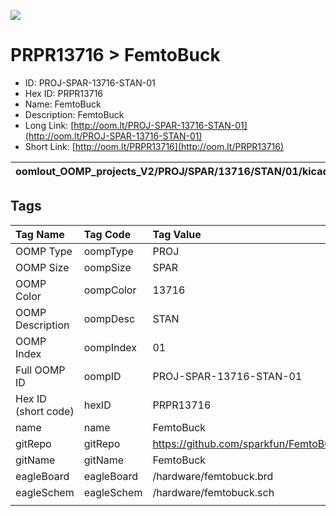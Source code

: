 


  
![][im]
# PRPR13716 > FemtoBuck

- ID: PROJ-SPAR-13716-STAN-01
- Hex ID: PRPR13716
- Name: FemtoBuck
- Description: FemtoBuck
- Long Link: [http://oom.lt/PROJ-SPAR-13716-STAN-01](http://oom.lt/PROJ-SPAR-13716-STAN-01)
- Short Link: [http://oom.lt/PRPR13716](http://oom.lt/PRPR13716)
  

|oomlout_OOMP_projects_V2/PROJ/SPAR/13716/STAN/01/kicadPcb3dFront.png|oomlout_OOMP_projects_V2/PROJ/SPAR/13716/STAN/01/kicadPcb3dBack.png|oomlout_OOMP_projects_V2/PROJ/SPAR/13716/STAN/01/kicadPcb3d.png||
| :---: | :---: | :---: | :---: |

## Tags
  

|Tag Name|Tag Code|Tag Value|
| :--- | :--- | :--- |
|OOMP Type|oompType|PROJ|
|OOMP Size|oompSize|SPAR|
|OOMP Color|oompColor|13716|
|OOMP Description|oompDesc|STAN|
|OOMP Index|oompIndex|01|
|Full OOMP ID|oompID|PROJ-SPAR-13716-STAN-01|
|Hex ID (short code)|hexID|PRPR13716|
|name|name|FemtoBuck|
|gitRepo|gitRepo|https://github.com/sparkfun/FemtoBuck|
|gitName|gitName|FemtoBuck|
|eagleBoard|eagleBoard|/hardware/femtobuck.brd|
|eagleSchem|eagleSchem|/hardware/femtobuck.sch|
||||



[im]: PROJ/SPAR/13716/STAN/01/kicadPcb3d_450.png
